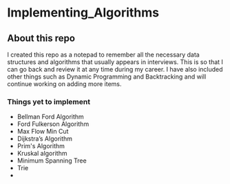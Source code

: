 # Implementing_Algorithms

## About this repo
I created this repo as a notepad to remember all the necessary data structures and algorithms that usually appears in interviews. This is so that I can go back and review it at any time during my career. I have also included other things such as Dynamic Programming and Backtracking and will continue working on adding more items. 

### Things yet to implement
- Bellman Ford Algorithm
- Ford Fulkerson Algorithm
- Max Flow Min Cut
- Dijkstra’s Algorithm
- Prim's Algorithm
- Kruskal algorithm
- Minimum Spanning Tree
- Trie
- 
